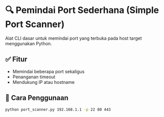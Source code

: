 # 🔍 Pemindai Port Sederhana (Simple Port Scanner)

Alat CLI dasar untuk memindai port yang terbuka pada host target menggunakan Python.

## ✅ Fitur
- Memindai beberapa port sekaligus  
- Penanganan timeout  
- Mendukung IP atau hostname  

## 🚀 Cara Penggunaan

```bash
python port_scanner.py 192.168.1.1 -p 22 80 443
